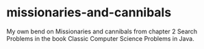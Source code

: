 # missionaries-and-cannibals
My own bend on Missionaries and cannibals from chapter 2 Search Problems in the book Classic Computer Science Problems in Java.
